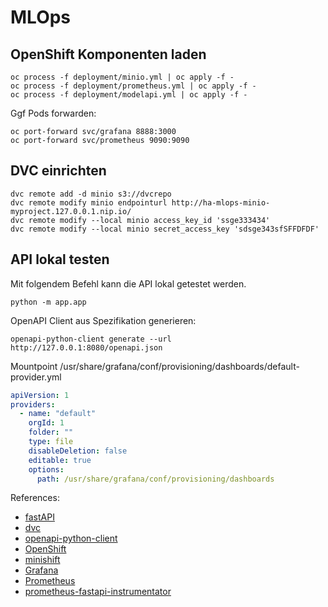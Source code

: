 # MLOps

## OpenShift Komponenten laden
```
oc process -f deployment/minio.yml | oc apply -f -
oc process -f deployment/prometheus.yml | oc apply -f -
oc process -f deployment/modelapi.yml | oc apply -f -
```

Ggf Pods forwarden:
```
oc port-forward svc/grafana 8888:3000
oc port-forward svc/prometheus 9090:9090
```


## DVC einrichten

```
dvc remote add -d minio s3://dvcrepo
dvc remote modify minio endpointurl http://ha-mlops-minio-myproject.127.0.0.1.nip.io/ 
dvc remote modify --local minio access_key_id 'ssge333434'
dvc remote modify --local minio secret_access_key 'sdsge343sfSFFDFDF'
```


## API lokal testen

Mit folgendem Befehl kann die API lokal getestet werden.

```
python -m app.app
```

OpenAPI Client aus Spezifikation generieren:
```
openapi-python-client generate --url http://127.0.0.1:8080/openapi.json
```


Mountpoint /usr/share/grafana/conf/provisioning/dashboards/default-provider.yml

```yaml
apiVersion: 1
providers:
  - name: "default"
    orgId: 1
    folder: ""
    type: file
    disableDeletion: false
    editable: true
    options:
      path: /usr/share/grafana/conf/provisioning/dashboards
```

References:
* [fastAPI](https://fastapi.tiangolo.com/)
* [dvc](https://dvc.org/)
* [openapi-python-client](https://github.com/openapi-generators/openapi-python-client)
* [OpenShift](https://www.openshift.com/)
* [minishift](https://docs.okd.io/3.11/minishift/getting-started/index.html)
* [Grafana](https://grafana.com/)
* [Prometheus](https://prometheus.io/)
* [prometheus-fastapi-instrumentator](https://github.com/trallnag/prometheus-fastapi-instrumentator)